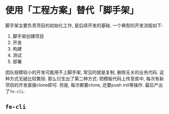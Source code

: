 # 使用「工程方案」替代「脚手架」

脚手架主要负责项目的初始化工作, 是后续开发的基础. 一个典型的开发流程如下:

1. 脚手架创建项目
2. 开发
3. 构建
4. 测试
5. 部署

团队规模较小的开发可能用不上脚手架, 常见的就是复制, 删除无关的业务代码. 这种方式无疑比较繁琐. 
那么衍生出了第二种方式: 把模板代码上传至库中, 每次有新项目的开发直接clone即可.
但是, 每次都要clone, 还要push init等操作. 最后产出了`fe-cli`. 

## `fe-cli`

 